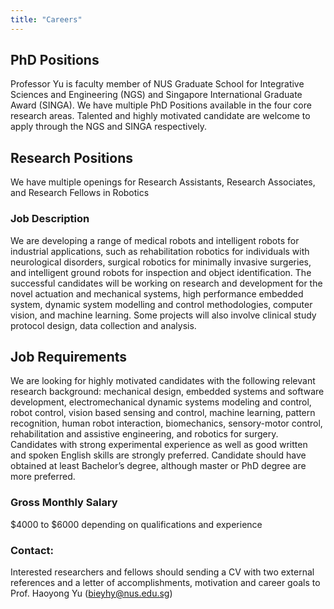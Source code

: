 ```yaml
---
title: "Careers"
---
```


## PhD Positions

Professor Yu is faculty member of NUS Graduate School for Integrative Sciences and Engineering (NGS) and Singapore International Graduate Award (SINGA). We have multiple PhD Positions available in the four core research areas. Talented and highly motivated candidate are welcome to apply through the NGS and SINGA respectively.

## Research Positions
We have multiple openings for Research Assistants, Research Associates, and Research Fellows in Robotics

### Job Description
We are developing a range of medical robots and intelligent robots for industrial applications, such as rehabilitation robotics for individuals with neurological disorders, surgical robotics for minimally invasive surgeries, and intelligent ground robots for inspection and object identification. The successful candidates will be working on research and development for the novel actuation and mechanical systems, high performance embedded system, dynamic system modelling and control methodologies, computer vision, and machine learning. Some projects will also involve clinical study protocol design, data collection and analysis.

## Job Requirements
We are looking for highly motivated candidates with the following relevant research background: mechanical design, embedded systems and software development, electromechanical dynamic systems modeling and control, robot control, vision based sensing and control, machine learning, pattern recognition, human robot interaction, biomechanics, sensory-motor control, rehabilitation and assistive engineering, and robotics for surgery. Candidates with strong experimental experience as well as good written and spoken English skills are strongly preferred. Candidate should have obtained at least Bachelor’s degree, although master or PhD degree are more preferred.

### Gross Monthly Salary
$4000 to $6000 depending on qualifications and experience

### Contact:
Interested researchers and fellows should sending a CV with two external references and a letter of accomplishments, motivation and career goals to Prof. Haoyong Yu (bieyhy@nus.edu.sg)
